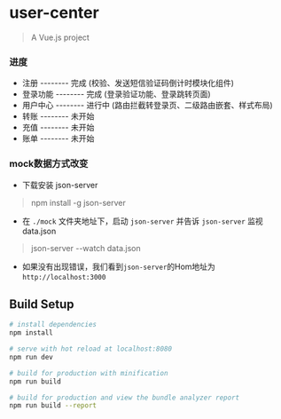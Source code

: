 
# user-center

> A Vue.js project

### 进度

- 注册 -------- 完成 (校验、发送短信验证码倒计时模块化组件)
- 登录功能 -------- 完成 (登录验证功能、登录跳转页面)
- 用户中心 -------- 进行中 (路由拦截转登录页、二级路由嵌套、样式布局)
- 转账 -------- 未开始
- 充值 -------- 未开始
- 账单 -------- 未开始

### mock数据方式改变

- 下载安装 json-server

> npm install -g json-server

- 在 `./mock` 文件夹地址下，启动 `json-server` 并告诉 `json-server` 监视data.json

> json-server --watch data.json

- 如果没有出现错误，我们看到`json-server`的Hom地址为`http://localhost:3000`

## Build Setup

``` bash
# install dependencies
npm install

# serve with hot reload at localhost:8080
npm run dev

# build for production with minification
npm run build

# build for production and view the bundle analyzer report
npm run build --report
```

